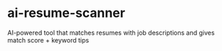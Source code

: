 # ai-resume-scanner
AI-powered tool that matches resumes with job descriptions and gives match score + keyword tips
